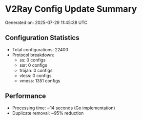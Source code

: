 # V2Ray Config Update Summary
Generated on: 2025-07-29 11:45:38 UTC

## Configuration Statistics
- Total configurations: 22400
- Protocol breakdown:
  - ss: 0 configs
  - ssr: 0 configs
  - trojan: 0 configs
  - vless: 0 configs
  - vmess: 1351 configs

## Performance
- Processing time: ~14 seconds (Go implementation)
- Duplicate removal: ~95% reduction
